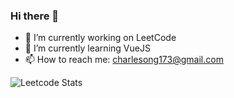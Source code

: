 ### Hi there 👋

- 🔭 I’m currently working on LeetCode
- 🌱 I’m currently learning VueJS
- 📫 How to reach me: charlesong173@gmail.com

![Leetcode Stats](https://leetcode.card.workers.dev/charlesong?theme=default&font=baloo&extension=null)

<!-- - 👯 I’m looking to collaborate on ...
- 🤔 I’m looking for help with ...
- 💬 Ask me about ...
- 😄 Pronouns: ...
- ⚡ Fun fact: ... --!>

